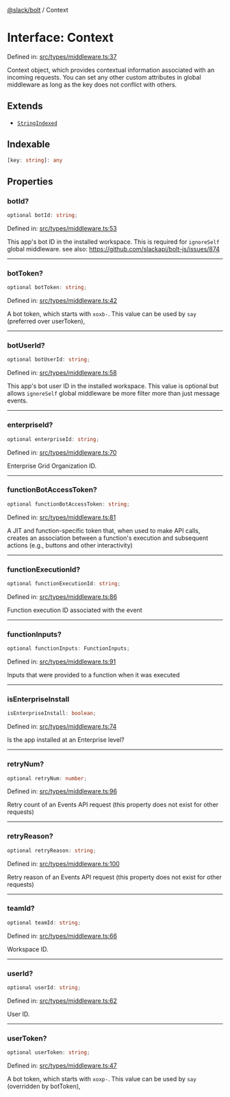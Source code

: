 [@slack/bolt](../index.md) / Context

# Interface: Context

Defined in: [src/types/middleware.ts:37](https://github.com/slackapi/bolt-js/blob/main/src/types/middleware.ts#L37)

Context object, which provides contextual information associated with an incoming requests.
You can set any other custom attributes in global middleware as long as the key does not conflict with others.

## Extends

- [`StringIndexed`](../type-aliases/StringIndexed.md)

## Indexable

```ts
[key: string]: any
```

## Properties

### botId?

```ts
optional botId: string;
```

Defined in: [src/types/middleware.ts:53](https://github.com/slackapi/bolt-js/blob/main/src/types/middleware.ts#L53)

This app's bot ID in the installed workspace.
This is required for `ignoreSelf` global middleware.
see also: https://github.com/slackapi/bolt-js/issues/874

***

### botToken?

```ts
optional botToken: string;
```

Defined in: [src/types/middleware.ts:42](https://github.com/slackapi/bolt-js/blob/main/src/types/middleware.ts#L42)

A bot token, which starts with `xoxb-`.
This value can be used by `say` (preferred over userToken),

***

### botUserId?

```ts
optional botUserId: string;
```

Defined in: [src/types/middleware.ts:58](https://github.com/slackapi/bolt-js/blob/main/src/types/middleware.ts#L58)

This app's bot user ID in the installed workspace.
This value is optional but allows `ignoreSelf` global middleware be more filter more than just message events.

***

### enterpriseId?

```ts
optional enterpriseId: string;
```

Defined in: [src/types/middleware.ts:70](https://github.com/slackapi/bolt-js/blob/main/src/types/middleware.ts#L70)

Enterprise Grid Organization ID.

***

### functionBotAccessToken?

```ts
optional functionBotAccessToken: string;
```

Defined in: [src/types/middleware.ts:81](https://github.com/slackapi/bolt-js/blob/main/src/types/middleware.ts#L81)

A JIT and function-specific token that, when used to make API calls,
creates an association between a function's execution and subsequent actions
(e.g., buttons and other interactivity)

***

### functionExecutionId?

```ts
optional functionExecutionId: string;
```

Defined in: [src/types/middleware.ts:86](https://github.com/slackapi/bolt-js/blob/main/src/types/middleware.ts#L86)

Function execution ID associated with the event

***

### functionInputs?

```ts
optional functionInputs: FunctionInputs;
```

Defined in: [src/types/middleware.ts:91](https://github.com/slackapi/bolt-js/blob/main/src/types/middleware.ts#L91)

Inputs that were provided to a function when it was executed

***

### isEnterpriseInstall

```ts
isEnterpriseInstall: boolean;
```

Defined in: [src/types/middleware.ts:74](https://github.com/slackapi/bolt-js/blob/main/src/types/middleware.ts#L74)

Is the app installed at an Enterprise level?

***

### retryNum?

```ts
optional retryNum: number;
```

Defined in: [src/types/middleware.ts:96](https://github.com/slackapi/bolt-js/blob/main/src/types/middleware.ts#L96)

Retry count of an Events API request (this property does not exist for other requests)

***

### retryReason?

```ts
optional retryReason: string;
```

Defined in: [src/types/middleware.ts:100](https://github.com/slackapi/bolt-js/blob/main/src/types/middleware.ts#L100)

Retry reason of an Events API request (this property does not exist for other requests)

***

### teamId?

```ts
optional teamId: string;
```

Defined in: [src/types/middleware.ts:66](https://github.com/slackapi/bolt-js/blob/main/src/types/middleware.ts#L66)

Workspace ID.

***

### userId?

```ts
optional userId: string;
```

Defined in: [src/types/middleware.ts:62](https://github.com/slackapi/bolt-js/blob/main/src/types/middleware.ts#L62)

User ID.

***

### userToken?

```ts
optional userToken: string;
```

Defined in: [src/types/middleware.ts:47](https://github.com/slackapi/bolt-js/blob/main/src/types/middleware.ts#L47)

A bot token, which starts with `xoxp-`.
This value can be used by `say` (overridden by botToken),
